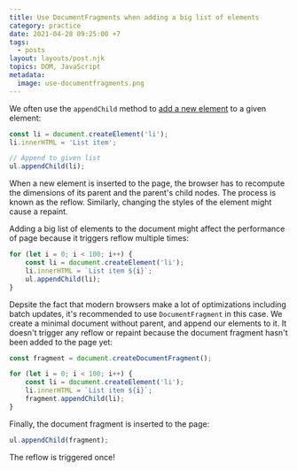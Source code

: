 ```yaml
---
title: Use DocumentFragments when adding a big list of elements
category: practice
date: 2021-04-28 09:25:00 +7
tags:
  - posts
layout: layouts/post.njk
topics: DOM, JavaScript
metadata:
  image: use-documentfragments.png
---
```


We often use the `appendChild` method to [add a new element](https://htmldom.dev/append-to-an-element) to a given element:

```js
const li = document.createElement('li');
li.innerHTML = 'List item';

// Append to given list
ul.appendChild(li);
```

When a new element is inserted to the page, the browser has to recompute the dimensions of its parent and the parent's child nodes. The process is known as the reflow.
Similarly, changing the styles of the element might cause a repaint.

Adding a big list of elements to the document might affect the performance of page because it triggers reflow multiple times:

```js
for (let i = 0; i < 100; i++) {
    const li = document.createElement('li');
    li.innerHTML = `List item ${i}`;
    ul.appendChild(li);
}
```

Depsite the fact that modern browsers make a lot of optimizations including batch updates, it's recommended to use `DocumentFragment` in this case.
We create a minimal document without parent, and append our elements to it. It doesn't trigger any reflow or repaint because the document fragment hasn't been added to the page yet:

```js
const fragment = document.createDocumentFragment();

for (let i = 0; i < 100; i++) {
    const li = document.createElement('li');
    li.innerHTML = `List item ${i}`;
    fragment.appendChild(li);
}
```

Finally, the document fragment is inserted to the page:

```js
ul.appendChild(fragment);
```

The reflow is triggered once!